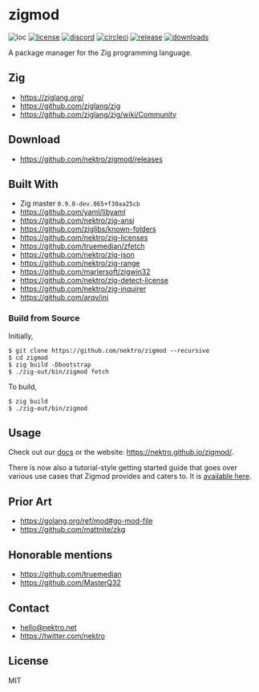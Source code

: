 # zigmod
![loc](https://sloc.xyz/github/nektro/zigmod)
[![license](https://img.shields.io/github/license/nektro/zigmod.svg)](https://github.com/nektro/zigmod/blob/master/LICENSE)
[![discord](https://img.shields.io/discord/551971034593755159.svg?logo=discord)](https://discord.gg/P6Y4zQC)
[![circleci](https://circleci.com/gh/nektro/zigmod.svg?style=svg)](https://circleci.com/gh/nektro/zigmod)
[![release](https://img.shields.io/github/v/release/nektro/zigmod)](https://github.com/nektro/zigmod/releases/latest)
[![downloads](https://img.shields.io/github/downloads/nektro/zigmod/total.svg)](https://github.com/nektro/zigmod/releases)

A package manager for the Zig programming language.

## Zig
- https://ziglang.org/
- https://github.com/ziglang/zig
- https://github.com/ziglang/zig/wiki/Community

## Download
- https://github.com/nektro/zigmod/releases

## Built With
- Zig master `0.9.0-dev.865+f30aa25cb`
- https://github.com/yaml/libyaml
- https://github.com/nektro/zig-ansi
- https://github.com/ziglibs/known-folders
- https://github.com/nektro/zig-licenses
- https://github.com/truemedian/zfetch
- https://github.com/nektro/zig-json
- https://github.com/nektro/zig-range
- https://github.com/marlersoft/zigwin32
- https://github.com/nektro/zig-detect-license
- https://github.com/nektro/zig-inquirer
- https://github.com/arqv/ini

### Build from Source
Initially,
```
$ git clone https://github.com/nektro/zigmod --recursive
$ cd zigmod
$ zig build -Dbootstrap
$ ./zig-out/bin/zigmod fetch
```

To build,
```
$ zig build
$ ./zig-out/bin/zigmod
```

## Usage
Check out our [docs](docs/) or the website: https://nektro.github.io/zigmod/.

There is now also a tutorial-style getting started guide that goes over various use cases that Zigmod provides and caters to. It is [available here](docs/tutorial.md).

## Prior Art
- https://golang.org/ref/mod#go-mod-file
- https://github.com/mattnite/zkg

## Honorable mentions
- https://github.com/truemedian
- https://github.com/MasterQ32

## Contact
- hello@nektro.net
- https://twitter.com/nektro

## License
MIT
